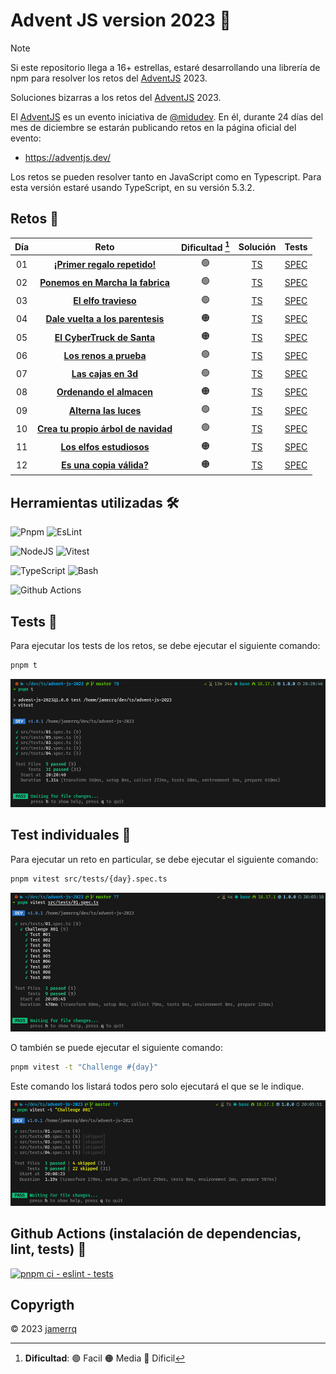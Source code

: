 # Advent JS version 2023 🎄

> [!NOTE]
> Si este repositorio llega a 16+ estrellas, estaré desarrollando una librería
> de npm para resolver los retos del [AdventJS](https://adventjs.dev/) 2023.

Soluciones bizarras a los retos del [AdventJS](https://adventjs.dev/) 2023.

El [AdventJS](https://adventjs.dev/) es un evento iniciativa de
[@midudev](https://midu.dev/). En él, durante 24 días del mes de diciembre se
estarán publicando retos en la página oficial del evento:

- https://adventjs.dev/

Los retos se pueden resolver tanto en JavaScript como en Typescript.
Para esta versión estaré usando TypeScript, en su versión 5.3.2.

## Retos 🎅

| Día | Reto | Dificultad [^1] | Solución | Tests |
| :-: | :---------------------------------------------------------------------------: | :--------: | :---------------------------------------------------------------------: | :---: |
| 01  | [**¡Primer regalo repetido!**](https://adventjs.dev/es/challenges/2023/1)     |     🟢     | [TS](./src/challenges/01.ts) | [SPEC](./src/tests/01.spec.ts) |
| 02  | [**Ponemos en Marcha la fabrica**](https://adventjs.dev/es/challenges/2023/2) |     🟢     | [TS](./src/challenges/02.ts) | [SPEC](./src/tests/02.spec.ts) |
| 03  | [**El elfo travieso**](https://adventjs.dev/es/challenges/2023/3)             |     🟢     | [TS](./src/challenges/03.ts) | [SPEC](./src/tests/03.spec.ts) |
| 04  | [**Dale vuelta a los parentesis**](https://adventjs.dev/es/challenges/2023/4) |     🟠     | [TS](./src/challenges/04.ts) | [SPEC](./src/tests/04.spec.ts) |
| 05  | [**El CyberTruck de Santa**](https://adventjs.dev/es/challenges/2023/5)       |     🟠     | [TS](./src/challenges/05.ts) | [SPEC](./src/tests/05.spec.ts) |
| 06  | [**Los renos a prueba**](https://adventjs.dev/es/challenges/2023/6)           |     🟢     | [TS](./src/challenges/06.ts) | [SPEC](./src/tests/06.spec.ts) |
| 07  | [**Las cajas en 3d**](https://adventjs.dev/es/challenges/2023/7)              |     🟢     | [TS](./src/challenges/07.ts) | [SPEC](./src/tests/07.spec.ts) |
| 08  | [**Ordenando el almacen**](https://adventjs.dev/es/challenges/2023/8)         |     🟠     | [TS](./src/challenges/08.ts) | [SPEC](./src/tests/08.spec.ts) |
| 09  | [**Alterna las luces**](https://adventjs.dev/es/challenges/2023/9)            |     🟢     | [TS](./src/challenges/09.ts) | [SPEC](./src/tests/09.spec.ts) |
| 10  | [**Crea tu propio árbol de navidad**](https://adventjs.dev/es/challenges/2023/10)       |     🟢     | [TS](./src/challenges/10.ts) | [SPEC](./src/tests/10.spec.ts) |
| 11  | [**Los elfos estudiosos**](https://adventjs.dev/es/challenges/2023/11)       |     🟠     | [TS](./src/challenges/11.ts) | [SPEC](./src/tests/11.spec.ts) |
| 12  | [**Es una copia válida?**](https://adventjs.dev/es/challenges/2023/12)       |     🟠     | [TS](./src/challenges/12.ts) | [SPEC](./src/tests/12.spec.ts) |

## Herramientas utilizadas 🛠️

![Pnpm](https://img.shields.io/badge/-Pnpm-F69220?style=flat-square&logo=pnpm&logoColor=white)
![EsLint](https://img.shields.io/badge/-EsLint-4B32C3?style=flat-square&logo=eslint&logoColor=white)

![NodeJS](https://img.shields.io/badge/-NodeJS-339933?style=flat-square&logo=node.js&logoColor=white)
![Vitest](https://img.shields.io/badge/-Vitest-ADD467?style=flat-square&logo=vitest&logoColor=white)

![TypeScript](https://img.shields.io/badge/-TypeScript-007ACC?style=flat-square&logo=typescript&logoColor=white)
![Bash](https://img.shields.io/badge/-Bash-4EAA25?style=flat-square&logo=gnu-bash&logoColor=white)

![Github Actions](https://img.shields.io/badge/-Github%20Actions-2088FF?style=flat-square&logo=github-actions&logoColor=white)

## Tests 🧪

Para ejecutar los tests de los retos, se debe ejecutar el siguiente comando:

```bash
pnpm t
```
![Alt text](lib/image-2.png)

## Test individuales 🔬

Para ejecutar un reto en particular, se debe ejecutar el siguiente comando:

```bash
pnpm vitest src/tests/{day}.spec.ts
```
![Alt text](lib/image-1.png)

O también se puede ejecutar el siguiente comando:

```bash
pnpm vitest -t "Challenge #{day}"
```
Este comando los listará todos pero solo ejecutará el que se le indique.

![Alt text](lib/image.png)

## Github Actions (instalación de dependencias, lint, tests) 🚀

[![pnpm ci - eslint -
tests](https://github.com/jamerrq/advent-js-2023/actions/workflows/ci-eslint-tests.yml/badge.svg)](https://github.com/jamerrq/advent-js-2023/actions/workflows/ci-eslint-tests.yml)

## Copyrigth

© 2023 [jamerrq](https://github.com/jamerrq)

[^1]: **Dificultad**: 🟢 Facil 🟠 Media 🔴 Dificil
